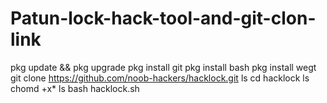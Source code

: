 # Patun-lock-hack-tool-and-git-clon-link
pkg update &amp;&amp; pkg upgrade  pkg install git pkg install bash pkg install wegt git clone https://github.com/noob-hackers/hacklock.git ls cd hacklock ls chomd +x* ls bash hacklock.sh
